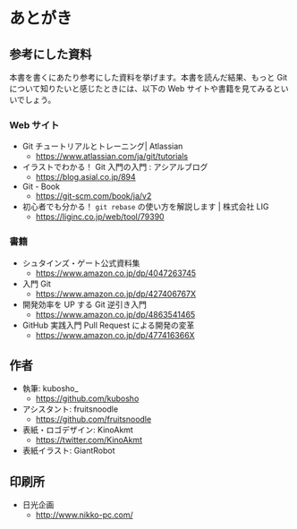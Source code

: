 # あとがき

## 参考にした資料

本書を書くにあたり参考にした資料を挙げます。本書を読んだ結果、もっと Git について知りたいと感じたときには、以下の Web サイトや書籍を見てみるといいでしょう。

### Web サイト

- Git チュートリアルとトレーニング| Atlassian
  - https://www.atlassian.com/ja/git/tutorials
- イラストでわかる！ Git 入門の入門 : アシアルブログ
  - https://blog.asial.co.jp/894
- Git - Book
  - https://git-scm.com/book/ja/v2
- 初心者でも分かる！ `git rebase` の使い方を解説します | 株式会社 LIG
  - https://liginc.co.jp/web/tool/79390

### 書籍

- シュタインズ・ゲート公式資料集
  - https://www.amazon.co.jp/dp/4047263745
- 入門 Git
  - https://www.amazon.co.jp/dp/427406767X
- 開発効率を UP する Git 逆引き入門
  - https://www.amazon.co.jp/dp/4863541465
- GitHub 実践入門 Pull Request による開発の変革
  - https://www.amazon.co.jp/dp/477416366X

## 作者

- 執筆: kubosho\_
  - https://github.com/kubosho
- アシスタント: fruitsnoodle
  - https://github.com/fruitsnoodle
- 表紙・ロゴデザイン: KinoAkmt
  - https://twitter.com/KinoAkmt
- 表紙イラスト: GiantRobot

## 印刷所

- 日光企画
  - http://www.nikko-pc.com/
